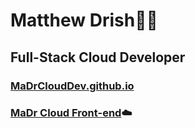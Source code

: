 # Matthew Drish:rocket::cactus:
## Full-Stack Cloud Developer
### [MaDrCloudDev.github.io](https://MaDrCloudDev.github.io)
### [MaDr Cloud Front-end](https://MaDr.io):cloud:

